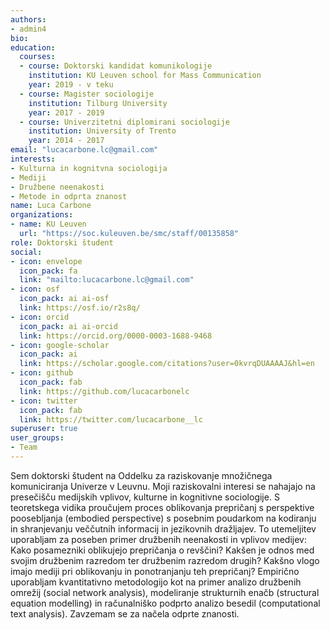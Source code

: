 ```yaml
---
authors:
- admin4
bio: 
education:
  courses:
  - course: Doktorski kandidat komunikologije
    institution: KU Leuven school for Mass Communication
    year: 2019 - v teku
  - course: Magister sociologije
    institution: Tilburg University
    year: 2017 - 2019
  - course: Univerzitetni diplomirani sociologije
    institution: University of Trento
    year: 2014 - 2017
email: "lucacarbone.lc@gmail.com"
interests:
- Kulturna in kognitvna sociologija
- Mediji
- Družbene neenakosti
- Metode in odprta znanost
name: Luca Carbone
organizations:
- name: KU Leuven
  url: "https://soc.kuleuven.be/smc/staff/00135858"
role: Doktorski študent
social:
- icon: envelope
  icon_pack: fa
  link: "mailto:lucacarbone.lc@gmail.com"
- icon: osf
  icon_pack: ai ai-osf
  link: https://osf.io/r2s8q/
- icon: orcid
  icon_pack: ai ai-orcid
  link: https://orcid.org/0000-0003-1688-9468
- icon: google-scholar
  icon_pack: ai
  link: https://scholar.google.com/citations?user=0kvrqDUAAAAJ&hl=en
- icon: github
  icon_pack: fab
  link: https://github.com/lucacarbonelc
- icon: twitter
  icon_pack: fab
  link: https://twitter.com/lucacarbone__lc
superuser: true
user_groups:
- Team
---
```


Sem doktorski študent na Oddelku za raziskovanje množičnega komuniciranja Univerze v Leuvnu. Moji raziskovalni interesi se nahajajo na presečišču medijskih vplivov, kulturne in kognitivne sociologije. S teoretskega vidika proučujem proces oblikovanja prepričanj s perspektive poosebljanja (embodied perspective) s posebnim poudarkom na kodiranju in shranjevanju veččutnih informacij in jezikovnih dražljajev. To utemeljitev uporabljam za poseben primer družbenih neenakosti in vplivov medijev: Kako posamezniki oblikujejo prepričanja o revščini? Kakšen je odnos med svojim družbenim razredom ter družbenim razredom drugih? Kakšno vlogo imajo mediji pri oblikovanju in ponotranjanju teh prepričanj? Empirično uporabljam kvantitativno metodologijo kot na primer analizo družbenih omrežij (social network analysis), modeliranje strukturnih enačb (structural equation modelling) in računalniško podprto analizo besedil (computational text analysis). Zavzemam se za načela odprte znanosti.